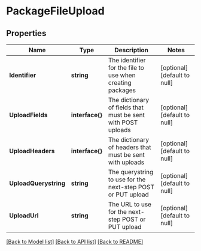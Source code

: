 # PackageFileUpload

## Properties
Name | Type | Description | Notes
------------ | ------------- | ------------- | -------------
**Identifier** | **string** | The identifier for the file to use when creating packages | [optional] [default to null]
**UploadFields** | **interface{}** | The dictionary of fields that must be sent with POST uploads | [optional] [default to null]
**UploadHeaders** | **interface{}** | The dictionary of headers that must be sent with uploads | [optional] [default to null]
**UploadQuerystring** | **string** | The querystring to use for the next-step POST or PUT upload | [optional] [default to null]
**UploadUrl** | **string** | The URL to use for the next-step POST or PUT upload | [optional] [default to null]

[[Back to Model list]](../README.md#documentation-for-models) [[Back to API list]](../README.md#documentation-for-api-endpoints) [[Back to README]](../README.md)


